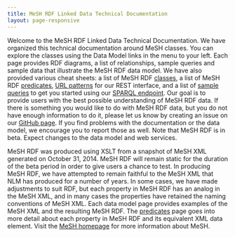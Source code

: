 ```yaml
---
title: MeSH RDF Linked Data Technical Documentation
layout: page-responsive
---
```


Welcome to the MeSH RDF Linked Data Technical Documentation. We have organized this technical documentation around MeSH classes. You can explore the classes using the Data Model links in the menu to your left. Each page provides RDF diagrams, a list of relationships, sample queries and sample data that illustrate the MeSH RDF data model. We have also provided various cheat sheets: a list of MeSH RDF [classes](./classes.html), a list of MeSH RDF [predicates](./predicates.html), [URL patterns](./rest-interface.html) for our REST interface, and a list of [sample queries](./sample-queries.html) to get you started using our [SPARQL endpoint](http://id.nlm.nih.gov/mesh/sparql). Our goal is to provide users with the best possible understanding of MeSH RDF data. If there is something you would like to do with MeSH RDF data, but you do not have enough information to do it, please let us know by creating an issue on our [GitHub page](https://github.com/HHS/meshrdf/issues). If you find problems with the documentation or the data model, we encourage you to report those as well. Note that MeSH RDF is in beta. Expect changes to the data model and web services. 

MeSH RDF was produced using XSLT from a snapshot of MeSH XML generated on October 31, 2014. MeSH RDF will remain static for the duration of the beta period in order to give users a chance to test. In producing MeSH RDF, we have attempted to remain faithful to the MeSH XML that NLM has produced for a number of years. In some cases, we have made adjustments to suit RDF, but each property in MeSH RDF has an analog in the MeSH XML, and in many cases the properties have retained the naming conventions of MeSH XML. Each data model page provides examples of the MeSH XML and the resulting MeSH RDF. The [predicates](./predicates.html) page goes into more detail about each property in MeSH RDF and its equivalent XML data element. Visit the [MeSH homepage](http://www.nlm.nih.gov/mesh/) for more information about MeSH.





